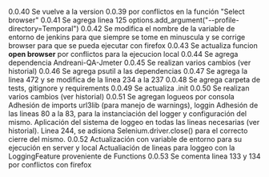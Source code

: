 0.0.40
Se vuelve a la version 0.0.39 por conflictos en la función "Select browser"
0.0.41
Se agrega linea 125 
options.add_argument("--profile-directory=Temporal")
0.0.42
Se modifica el nombre de la variable de entorno de jenkins para que siempre se tome en minuscula y se corrige browser para que se pueda ejecutar con firefox
0.0.43
Se actualiza funcion **open browser** por conflictos para la ejecucion local 
0.0.44
Se agrega dependencia Andreani-QA-Jmeter
0.0.45
Se realizan varios cambios (ver historial)
0.0.46
Se agrega psutil a las dependencias
0.0.47
Se agrega la linea 472 y se modifica de la linea 234 a la 237
0.0.48
Se agrega carpeta de tests, gitignore y requirements
0.0.49
Se actualiza .init
0.0.50
Se realizan varios cambios (ver historial)
0.0.51
Se agregan logueos por consola
Adhesión de imports url3lib (para manejo de warnings), loggin
Adhesión de las lineas 80 a la 83, para la instanciación del logger y configuración del mismo.
Aplicación del sistema de loggeo en todas las lineas necesarias (ver historial).
Linea 244, se adisiona Selenium.driver.close() para el correcto cierre del mismo.
0.0.52
Actualización con variable de entorno para su ejecución en server y local
Actualiación de lineas para loggeo con la LoggingFeature proveniente de Functions
0.0.53
Se comenta linea 133 y 134 por conflictos con firefox